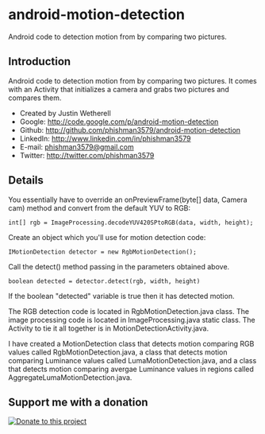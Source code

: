 android-motion-detection
========================

Android code to detection motion from by comparing two pictures.

## Introduction

Android code to detection motion from by comparing two pictures. It comes with an Activity that initializes a camera and grabs two pictures and compares them.

* Created by Justin Wetherell
* Google: http://code.google.com/p/android-motion-detection
* Github: http://github.com/phishman3579/android-motion-detection
* LinkedIn: http://www.linkedin.com/in/phishman3579
* E-mail: phishman3579@gmail.com
* Twitter: http://twitter.com/phishman3579

## Details

You essentially have to override an onPreviewFrame(byte[] data, Camera cam) method and convert from the default YUV to RGB:

    int[] rgb = ImageProcessing.decodeYUV420SPtoRGB(data, width, height);

Create an object which you'll use for motion detection code:

    IMotionDetection detector = new RgbMotionDetection();

Call the detect() method passing in the parameters obtained above.

    boolean detected = detector.detect(rgb, width, height)

If the boolean "detected" variable is true then it has detected motion.

The RGB detection code is located in RgbMotionDetection.java class. The image processing code is located in ImageProcessing.java static class. The Activity to tie it all together is in MotionDetectionActivity.java.

I have created a MotionDetection class that detects motion comparing RGB values called RgbMotionDetection.java, a class that detects motion comparing Luminance values called LumaMotionDetection.java, and a class that detects motion comparing avergae Luminance values in regions called AggregateLumaMotionDetection.java.

## Support me with a donation

<a href="https://www.paypal.com/cgi-bin/webscr?cmd=_donations&business=phishman3579%40gmail%2ecom&lc=US&item_name=Support%20open%20source&item_number=AndroidMotionDetection&currency_code=USD&bn=PP%2dDonationsBF%3abtn_donateCC_LG%2egif%3aNonHosted" target="_new"><img border="0" alt="Donate to this project" src="https://www.paypalobjects.com/en_US/i/btn/btn_donate_LG.gif"></a>
